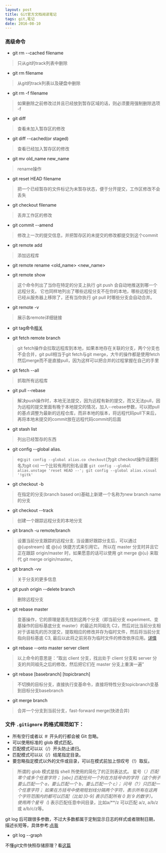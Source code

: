 ```yaml
---
layout: post
title: Git官方文档阅读笔记
tags: git,笔记
date: 2016-08-10
---
```


### 高级命令

- git rm --cached filename

>只从git的track列表中删除

- git rm filename

>从git的track列表以及硬盘中删除

- git rm -f filename

>如果删除之前修改过并且已经放到暂存区域的话，则必须要用强制删除选项 -f

- git diff

>查看未加入暂存区的修改

- git diff --cached(or staged)

>查看已经加入暂存区的修改

- git mv old_name new_name

>rename操作

- git reset HEAD filename

>把一个已经暂存的文件标记为未暂存状态，便于分开提交，工作区修改不会丢失

- git checkout filename

>丢弃工作区的修改

- git commit --amend

>修改上一次的提交信息，并把暂存区的未提交的修改都提交到这个commit

- git remote add <shortname> <url>

>添加远程库

- git remote rename <old_name> <new_name>

- git remote show <remote>

> 这个命令列出了当你在特定的分支上执行 git push 会自动地推送到哪一个远程分支。 它也同样地列出了哪些远程分支不在你的本地，哪些远程分支已经从服务器上移除了，还有当你执行 git pull 时哪些分支会自动合并。

- git remote -v

>展示各remote详细链接

- git tag命令[相关](https://git-scm.com/book/zh/v2/Git-%E5%9F%BA%E7%A1%80-%E6%89%93%E6%A0%87%E7%AD%BE)

- git fetch remote branch

> git fetch操作会拉取远程库到本地，如果本地存在关联的分支，两个分支也不会合并，git pull相当于git fetch与git merge，大牛的操作都是使用fetch然后merge而不是直接pull，因为这样可以把合并的过程掌握在自己的手里

- git fetch --all

>抓取所有远程库

- git pull --rebase

> 解决push操作时，本地无法提交，因为远程有新的提交，而又无法pull，因为远程的提交里面有晚于本地提交的情况，加入--rebase参数，可以把pull的基点调整为最新的远程仓库，而非本地的版本，将远程代码pull下来后，再将本地未提交的commit放在远程代码commit的后面

- git stash list
 
>列出已经暂存的东西

- git config --global alias.<alias> <full name directive> 

>eg:`git config --global alias.co checkout`(为git checkout操作设置别名为git co)
>一个比较有用的别名设置 `git config --global alias.unstage 'reset HEAD --'; git config --global alias.visual '!gitk'`

- git checkout -b <new branch name> <branch based on>

>在指定的分支(branch based on)基础上新建一个名称为new branch name的分支

- git checkout --track <remote branch name>

>创建一个跟踪远程分支的本地分支

- git branch -u remote/branch

>设置当前分支跟踪的远程分支.
>当设置好跟踪分支后，可以通过 @{upstream} 或 @{u} 快捷方式来引用它。 所以在 master 分支时并且它正在跟踪 origin/master 时，如果愿意的话可以使用 git merge @{u} 来取代 git merge origin/master。

- git branch -vv

>关于分支的更多信息

- git push origin --delete branch

> 删除远程分支

- git rebase master

>变基操作，它的原理是首先找到这两个分支（即当前分支 experiment、变基操作的目标基底分支 master）的最近共同祖先 C2，然后对比当前分支相对于该祖先的历次提交，提取相应的修改并存为临时文件，然后将当前分支指向目标基底 C3, 最后以此将之前另存为临时文件的修改依序应用。[详情](https://git-scm.com/book/zh/v2/Git-%E5%88%86%E6%94%AF-%E5%8F%98%E5%9F%BA)

- git rebase --onto master server client

>以上命令的意思是：“取出 client 分支，找出处于 client 分支和 server 分支的共同祖先之后的修改，然后把它们在 master 分支上重演一遍”

- git rebase [basebranch] [topicbranch]

>不切换的目标分支，直接执行变基命令，直接将特性分支topicbranch变基到目标分支basebranch
- git merge branch

>合并一个分支到当前分支，fast-forward merge(快进合并)

### 文件 `.gitignore` 的格式规范如下：
- 所有空行或者以 ＃ 开头的行都会被 Git 忽略。
- 可以使用标准的 glob 模式匹配。
- 匹配模式可以以（/）开头防止递归。
- 匹配模式可以以（/）结尾指定目录。
- 要忽略指定模式以外的文件或目录，可以在模式前加上惊叹号（!）取反。


> 所谓的 glob 模式是指 shell 所使用的简化了的正则表达式。 
> 星号（*）匹配零个或多个任意字符；
> [abc] 匹配任何一个列在方括号中的字符（这个例子要么匹配一个 a，要么匹配一个 b，要么匹配一个 c）；
> 问号（?）只匹配一个任意字符；
> 如果在方括号中使用短划线分隔两个字符，表示所有在这两个字符范围内的都可以匹配（比如 [0-9] 表示匹配所有 0 到 9 的数字）。 
> 使用两个星号（*) 表示匹配任意中间目录，比如a/**/z 可以匹配 a/z, a/b/z 或 a/b/c/z等。

git log 后可跟很多参数，不过大多数都属于定制显示日志的样式或者限制日期，描述长短等，具体参考:[点我](https://git-scm.com/book/zh/v2/Git-%E5%9F%BA%E7%A1%80-%E6%9F%A5%E7%9C%8B%E6%8F%90%E4%BA%A4%E5%8E%86%E5%8F%B2)
- git log --graph

不懂git文件快照存储原理？看[这篇](http://liuhui998.com/2011/03/17/git-adventures-index-commit/)
